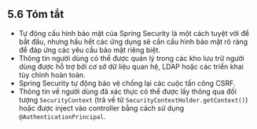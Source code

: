 ## 5.6 Tóm tắt

* Tự động cấu hình bảo mật của Spring Security là một cách tuyệt vời để bắt đầu, nhưng hầu hết các ứng dụng sẽ cần cấu hình bảo mật rõ ràng để đáp ứng các yêu cầu bảo mật riêng biệt.
* Thông tin người dùng có thể được quản lý trong các kho lưu trữ người dùng được hỗ trợ bởi cơ sở dữ liệu quan hệ, LDAP hoặc các triển khai tùy chỉnh hoàn toàn.
* Spring Security tự động bảo vệ chống lại các cuộc tấn công CSRF.
* Thông tin về người dùng đã xác thực có thể được lấy thông qua đối tượng `SecurityContext` (trả về từ `SecurityContextHolder.getContext()`) hoặc được inject vào controller bằng cách sử dụng `@AuthenticationPrincipal`.
